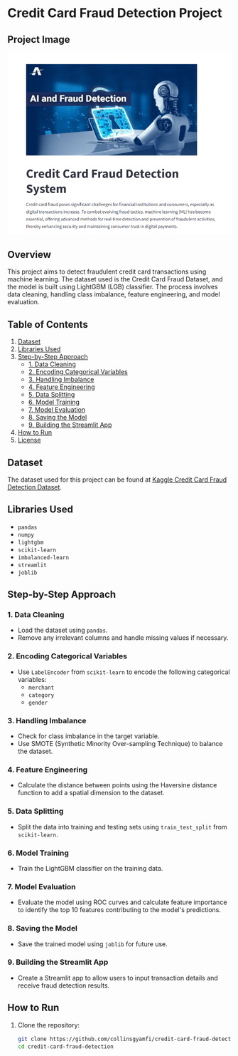 # Credit Card Fraud Detection Project
## Project Image
![Credit Card Fraud Detection](Capture.png)

## Overview
This project aims to detect fraudulent credit card transactions using machine learning. The dataset used is the Credit Card Fraud Dataset, and the model is built using LightGBM (LGB) classifier. The process involves data cleaning, handling class imbalance, feature engineering, and model evaluation.

## Table of Contents
1. [Dataset](#dataset)
2. [Libraries Used](#libraries-used)
3. [Step-by-Step Approach](#step-by-step-approach)
   - [1. Data Cleaning](#1-data-cleaning)
   - [2. Encoding Categorical Variables](#2-encoding-categorical-variables)
   - [3. Handling Imbalance](#3-handling-imbalance)
   - [4. Feature Engineering](#4-feature-engineering)
   - [5. Data Splitting](#5-data-splitting)
   - [6. Model Training](#6-model-training)
   - [7. Model Evaluation](#7-model-evaluation)
   - [8. Saving the Model](#8-saving-the-model)
   - [9. Building the Streamlit App](#9-building-the-streamlit-app)
4. [How to Run](#how-to-run)
5. [License](#license)

## Dataset
The dataset used for this project can be found at [Kaggle Credit Card Fraud Detection Dataset](https://www.kaggle.com/datasets/dalpozz/creditcard-fraud).

## Libraries Used
- `pandas`
- `numpy`
- `lightgbm`
- `scikit-learn`
- `imbalanced-learn`
- `streamlit`
- `joblib`

## Step-by-Step Approach

### 1. Data Cleaning
- Load the dataset using `pandas`.
- Remove any irrelevant columns and handle missing values if necessary.

### 2. Encoding Categorical Variables
- Use `LabelEncoder` from `scikit-learn` to encode the following categorical variables:
  - `merchant`
  - `category`
  - `gender`

### 3. Handling Imbalance
- Check for class imbalance in the target variable.
- Use SMOTE (Synthetic Minority Over-sampling Technique) to balance the dataset.

### 4. Feature Engineering
- Calculate the distance between points using the Haversine distance function to add a spatial dimension to the dataset.

### 5. Data Splitting
- Split the data into training and testing sets using `train_test_split` from `scikit-learn`.

### 6. Model Training
- Train the LightGBM classifier on the training data.

### 7. Model Evaluation
- Evaluate the model using ROC curves and calculate feature importance to identify the top 10 features contributing to the model's predictions.

### 8. Saving the Model
- Save the trained model using `joblib` for future use.

### 9. Building the Streamlit App
- Create a Streamlit app to allow users to input transaction details and receive fraud detection results.

## How to Run
1. Clone the repository:
   ```bash
   git clone https://github.com/collinsgyamfi/credit-card-fraud-detection.git
   cd credit-card-fraud-detection

